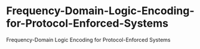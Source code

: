 # Frequency-Domain-Logic-Encoding-for-Protocol-Enforced-Systems
Frequency-Domain Logic Encoding for Protocol-Enforced Systems
